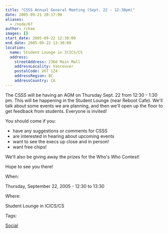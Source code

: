 ```yaml
---
title: "CSSS Annual General Meeting (Sept. 22 - 12:30pm)"
date: 2005-09-21 20:17:00
aliases:
  - /node/67
author: rchao
images: []
start_date: 2005-09-22 12:30:00
end_date: 2005-09-22 13:30:00
location:
  name: Student Lounge in ICICS/CS
  address:
    streetAddress: 2366 Main Mall
    addressLocality: Vancouver
    postalCode: V6T 1Z4
    addressRegion: BC
    addressCountry: CA
---
```


The CSSS will be having an AGM on Thursday Sept. 22 from 12:30 - 1:30 pm. This will be happening in the Student Lounge (near Reboot Cafe). We'll talk about some events we are planning, and then we'll open up the floor to get feedback from students. Everyone is invited!

You should come if you:

- have any suggestions or comments for CSSS
- are interested in hearing about upcoming events
- want to see the execs up close and in person!
- want free chips!

We'll also be giving away the prizes for the Who's Who Contest!

Hope to see you there!

When:

Thursday, September 22, 2005 - 12:30 to 13:30

Where:

Student Lounge in ICICS/CS

Tags:

[Social](/social)
